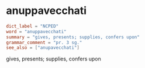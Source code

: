 # anuppavecchati

``` toml
dict_label = "NCPED"
word = "anuppavecchati"
summary = "gives, presents; supplies, confers upon"
grammar_comment = "pr. 3 sg."
see_also = ["anupavecchati"]
```

gives, presents; supplies, confers upon

